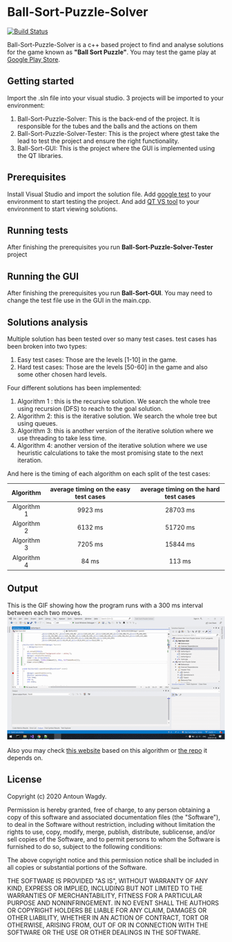 # Ball-Sort-Puzzle-Solver
[![Build Status](https://travis-ci.org/AntounWagdy/Ball-Sort-Puzzle-Solver.svg?branch=master)](https://travis-ci.org/AntounWagdy/Ball-Sort-Puzzle-Solver)

Ball-Sort-Puzzle-Solver is a c++ based project to find and analyse solutions for the game known as **"Ball Sort Puzzle"**. You may test the game play at [Google Play Store]([https://play.google.com/store/apps/details?id=com.GMA.Ball.Sort.Puzzle](https://play.google.com/store/apps/details?id=com.GMA.Ball.Sort.Puzzle)).

## Getting started
Import the .sln file into your visual studio. 3 projects will be imported to your environment:

 1. Ball-Sort-Puzzle-Solver: This is the back-end of the project. It is responsible for the tubes and the balls and the actions on them
 2. Ball-Sort-Puzzle-Solver-Tester: This is the project where gtest take the lead to test the project and ensure the right functionality.
 3. Ball-Sort-GUI: This is the project where the GUI is implemented using the QT libraries.


## Prerequisites
Install Visual Studio and import the solution file. Add [google test]([[https://docs.microsoft.com/en-us/visualstudio/test/how-to-use-google-test-for-cpp?view=vs-2019](https://docs.microsoft.com/en-us/visualstudio/test/how-to-use-google-test-for-cpp?view=vs-2019)]) to your environment to start testing the project. And add [QT VS tool]([[https://medium.com/@paryleevatou/how-to-setting-qt-gui-using-c-with-visual-studio-2017-dbb50406f99](https://medium.com/@paryleevatou/how-to-setting-qt-gui-using-c-with-visual-studio-2017-dbb50406f99)]) to your environment to start viewing solutions.

## Running tests
After finishing the prerequisites you run **Ball-Sort-Puzzle-Solver-Tester** project 

## Running the GUI
After finishing the prerequisites you run **Ball-Sort-GUI**. You may need to change the test file use in the GUI in the main.cpp. 

## Solutions analysis
Multiple solution has been tested over so many test cases. test cases has been broken into two types:
 1. Easy test cases: Those are the levels [1-10] in the game.
 2. Hard test cases: Those are the levels [50-60] in the game and also some other chosen hard levels.
 
Four different solutions has been implemented: <br>
 1. Algorithm 1 : this is the recursive solution. We search the whole tree using recursion (DFS) to reach to the goal solution.<br>
 2. Algorithm 2: this is the iterative solution.  We search the whole tree but using queues.<br>
 3. Algorithm 3: this is another version of the iterative solution where we use threading to take less time.<br>
 4. Algorithm 4: another version of the iterative solution where we use heuristic calculations to take the most promising state to the next iteration.<br>

And here is the timing of each algorithm on each split of the test cases:

|  Algorithm  | average timing on the easy test cases | average timing on the hard test cases |
|:-----------:|:-------------------------------------:|:-------------------------------------:|
| Algorithm 1 |                9923 ms                |                28703 ms               |
| Algorithm 2 |                6132 ms                |                51720 ms               |
| Algorithm 3 |                7205 ms                |                15844 ms               |
| Algorithm 4 |                 84 ms                 |                 113 ms                |
  
  ## Output
  This is the GIF showing how the program runs with a 300 ms interval between each two moves.
![GIF to show the program running](https://github.com/AntounWagdy/Ball-Sort-Puzzle-Solver/blob/master/demo.gif)

  Also you may check [this website]([https://ball-sort-solver-283820.uc.r.appspot.com/]) based on this algorithm or [the repo]([https://github.com/AntounWagdy/Ball-Sort-Solver-Website/tree/master]) it depends on. 
## License
Copyright (c) 2020 Antoun Wagdy.

Permission is hereby granted, free of charge, to any person obtaining a copy of this software and associated documentation files (the "Software"), to deal in the Software without restriction, including without limitation the rights to use, copy, modify, merge, publish, distribute, sublicense, and/or sell copies of the Software, and to permit persons to whom the Software is furnished to do so, subject to the following conditions:

The above copyright notice and this permission notice shall be included in all copies or substantial portions of the Software.

THE SOFTWARE IS PROVIDED "AS IS", WITHOUT WARRANTY OF ANY KIND, EXPRESS OR IMPLIED, INCLUDING BUT NOT LIMITED TO THE WARRANTIES OF MERCHANTABILITY, FITNESS FOR A PARTICULAR PURPOSE AND NONINFRINGEMENT. IN NO EVENT SHALL THE AUTHORS OR COPYRIGHT HOLDERS BE LIABLE FOR ANY CLAIM, DAMAGES OR OTHER LIABILITY, WHETHER IN AN ACTION OF CONTRACT, TORT OR OTHERWISE, ARISING FROM, OUT OF OR IN CONNECTION WITH THE SOFTWARE OR THE USE OR OTHER DEALINGS IN THE SOFTWARE.
